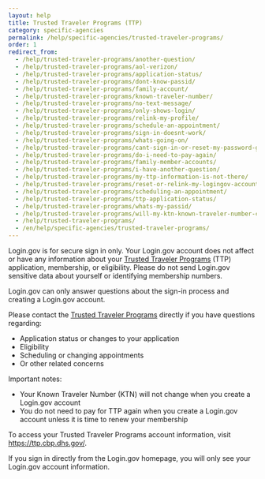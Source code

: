 ```yaml
---
layout: help
title: Trusted Traveler Programs (TTP)
category: specific-agencies
permalink: /help/specific-agencies/trusted-traveler-programs/
order: 1
redirect_from:
  - /help/trusted-traveler-programs/another-question/
  - /help/trusted-traveler-programs/aol-verizon/
  - /help/trusted-traveler-programs/application-status/
  - /help/trusted-traveler-programs/dont-know-passid/
  - /help/trusted-traveler-programs/family-account/
  - /help/trusted-traveler-programs/known-traveler-number/
  - /help/trusted-traveler-programs/no-text-message/
  - /help/trusted-traveler-programs/only-shows-login/
  - /help/trusted-traveler-programs/relink-my-profile/
  - /help/trusted-traveler-programs/schedule-an-appointment/
  - /help/trusted-traveler-programs/sign-in-doesnt-work/
  - /help/trusted-traveler-programs/whats-going-on/
  - /help/trusted-traveler-programs/cant-sign-in-or-reset-my-password-goes-account/
  - /help/trusted-traveler-programs/do-i-need-to-pay-again/
  - /help/trusted-traveler-programs/family-member-accounts/
  - /help/trusted-traveler-programs/i-have-another-question/
  - /help/trusted-traveler-programs/my-ttp-information-is-not-there/
  - /help/trusted-traveler-programs/reset-or-relink-my-logingov-account-for-ttp/
  - /help/trusted-traveler-programs/scheduling-an-appointment/
  - /help/trusted-traveler-programs/ttp-application-status/
  - /help/trusted-traveler-programs/whats-my-passid/
  - /help/trusted-traveler-programs/will-my-ktn-known-traveler-number-change/
  - /help/trusted-traveler-programs/
  - /en/help/specific-agencies/trusted-traveler-programs/
---
```


Login.gov is for secure sign in only. Your Login.gov account does not affect or have any information about your [Trusted Traveler Programs](https://ttp.dhs.gov/) (TTP) application, membership, or eligibility. Please do not send Login.gov sensitive data about yourself or identifying membership numbers.

Login.gov can only answer questions about the sign-in process and creating a Login.gov account.

Please contact the [Trusted Traveler Programs](https://help.cbp.gov/s/questions?language=en_US) directly if you have questions regarding:

* Application status or changes to your application
* Eligibility
* Scheduling or changing appointments
* Or other related concerns

Important notes:

* Your Known Traveler Number (KTN) will not change when you create a Login.gov account
* You do not need to pay for TTP again when you create a Login.gov account unless it is time to renew your membership

To access your Trusted Traveler Programs account information, visit <https://ttp.cbp.dhs.gov/>.

If you sign in directly from the Login.gov homepage, you will only see your Login.gov account information.
